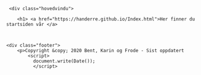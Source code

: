 
<html lang="no">
<head>
    <meta name="author" content="#">
    <meta charset="UTF-8">

<title>Startsiden</title> <!-- Tittel på HTML filen min i nettleservinduet-->

<!-- Koblingen til .css filen (stilarket) mitt -->
<link href="minstil.css" rel="stylesheet" type="text/css">
<meta name="viewport" content="width=device-width, initial-scale=1">


</head>




    
     <div class="hovedvindu">
        
        <h1> <a href="https://handerre.github.io/Index.html">Her finner du startsiden vår </a>
        


    <div class="footer">
        <p>Copyright &copy; 2020 Bent, Karin og Frode - Sist oppdatert
            <script>
              document.write(Date());
              </script>


